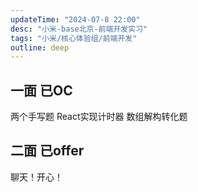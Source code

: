 ```yaml
---
updateTime: "2024-07-8 22:00"
desc: "小米-base北京-前端开发实习"
tags: "小米/核心体验组/前端开发"
outline: deep
---
```

## 一面 已OC
两个手写题
React实现计时器
数组解构转化题

## 二面 已offer
聊天！开心！
